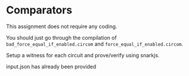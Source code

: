 # Comparators

This assignment does not require any coding. 

You should just go through the compilation of `bad_force_equal_if_enabled.circom` and `force_equal_if_enabled.circom`.

Setup a witness for each circuit and prove/verify using snarkjs.

input.json has already been provided
